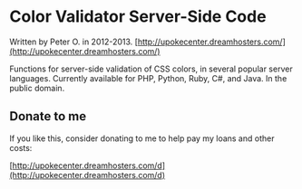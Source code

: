 Color Validator Server-Side Code
===========

Written by Peter O. in 2012-2013. [http://upokecenter.dreamhosters.com/](http://upokecenter.dreamhosters.com/)

Functions for server-side validation of CSS colors, in several popular server languages.
Currently available for PHP, Python, Ruby, C#, and Java.  In the public domain.

## Donate to me

If you like this, consider donating to me to help pay my loans and other costs:

[http://upokecenter.dreamhosters.com/d](http://upokecenter.dreamhosters.com/d)
